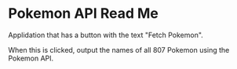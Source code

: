 # Pokemon API Read Me

Applidation that has a button with the text "Fetch Pokemon".

When this is clicked, output the names of all 807 Pokemon using the Pokemon API. 
